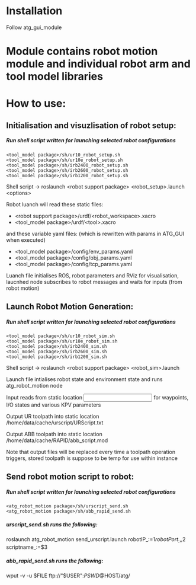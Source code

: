 # Installation
Follow atg_gui_module

# Module contains robot motion module and individual robot arm and tool model libraries

# How to use:
## Initialisation and visuzlisation of robot setup:
##### Run shell script written for launching selected robot configurations
```
<tool_model package>/sh/ur10_robot_setup.sh
<tool_model package>/sh/ur10e_robot_setup.sh
<tool_model package>/sh/irb2400_robot_setup.sh
<tool_model package>/sh/irb2600_robot_setup.sh
<tool_model package>/sh/irb1200_robot_setup.sh
```

Shell script -> roslaunch \<robot support package\> \<robot_setup\>.launch \<options\>

Robot luanch will read these static files:
- \<robot support package\>/urdf/\<robot_workspace\>.xacro
- \<tool_model package\>/urdf/\<tool\>.xacro

and these variable yaml files: (which is rewritten with params in ATG_GUI when executed)
- \<tool_model package\>/config/env_params.yaml
- \<tool_model package\>/config/obj_params.yaml
- \<tool_model package\>/config/tcp_params.yaml

Luanch file initialises ROS, robot parameters and RViz for visualisation, laucnhed node subscribes to robot messages and waits for inputs (from robot motion)



## Launch Robot Motion Generation:
##### Run shell script written for launching selected robot configurations
```
<tool_model package>/sh/ur10_robot_sim.sh
<tool_model package>/sh/ur10e_robot_sim.sh
<tool_model package>/sh/irb2400_sim.sh
<tool_model package>/sh/irb2600_sim.sh
<tool_model package>/sh/irb1200_sim.sh
```

Shell script -> roslaunch \<robot support package\> \<robot_sim\>.launch

Launch file intialises robot state and environment state and runs atg_robot_motion node

Input reads from static location <input file> for waypoints, I/O states and various KPV parameters

Output UR toolpath into static location /home/data/cache/urscript/URScript.txt

Output ABB toolpath into static location /home/data/cache/RAPID/abb_script.mod

Note that output files will be replaced every time a toolpath operation triggers, stored toolpath is suppose to be temp for use within instance



## Send robot motion script to robot:
##### Run shell script written for launching selected robot configurations
```
<atg_robot_motion package>/sh/urscript_send.sh
<atg_robot_motion package>/sh/abb_rapid_send.sh
```

##### urscript_send.sh runs the following:
roslaunch atg_robot_motion send_urscript.launch robotIP_:=$1 robotPort_:=$2 scriptname_:=$3
##### abb_rapid_send.sh runs the following:
wput -v -u $FILE ftp://"$USER":$PSWD@$HOST/atg/

